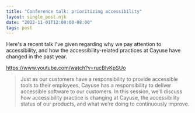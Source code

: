```yaml
---
title: "Conference talk: prioritizing accessibility"
layout: single_post.njk
date: "2022-11-01T12:00:00-08:00"
tags: post
---
```

Here's a recent talk I've given regarding why we pay attention to accessibility, and how the accessibility-related practices at Cayuse have changed in the past year.

https://www.youtube.com/watch?v=rucBlvKpSUo

> Just as our customers have a responsibility to provide accessible tools to their employees, Cayuse has a responsibility to deliver accessible software to our customers. In this session, we'll discuss how accessibility practice is changing at Cayuse, the accessibility status of our products, and what we’re doing to continuously improve.
